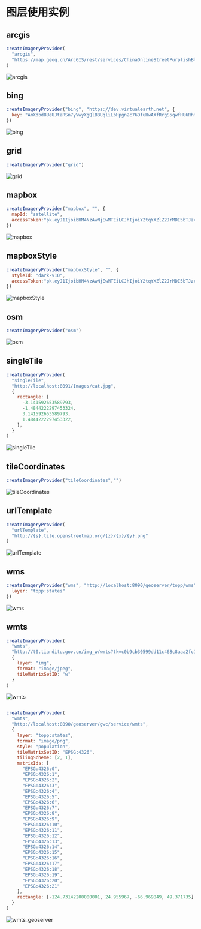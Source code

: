# 图层使用实例

## arcgis

```js
createImageryProvider(
  "arcgis",
  "https://map.geoq.cn/ArcGIS/rest/services/ChinaOnlineStreetPurplishBlue/MapServer"
)
```

![arcgis](./displaymap/arcgis.JPG)

## bing

```js
createImageryProvider("bing", "https://dev.virtualearth.net", {
  key: "AmXdbd8UeUJtaRSn7yVwyXgQlBBUqliLbHpgn2c76DfuHwAXfRrgS5qwfHU6Rhm8"
})
```

![bing](./displaymap/bing.JPG)

## grid

```js
createImageryProvider("grid")
```

![grid](./displaymap/grid.JPG)

## mapbox

```js
createImageryProvider("mapbox", "", {
  mapId: "satellite",
  accessToken:"pk.eyJ1IjoibHM4NzAwNjEwMTEiLCJhIjoiY2tqYXZlZ2JrMDI5bTJzcDJmdDNteGhsNy0wTn4B1ce9Q4U5GnPso5iA"
})
```

![mapbox](./displaymap/mapbox.JPG)

## mapboxStyle

```js
createImageryProvider("mapboxStyle", "", {
  styleId: "dark-v10",
  accessToken:"pk.eyJ1IjoibHM4NzAwNjEwMTEiLCJhIjoiY2tqYXZlZ2JrMDI5bTJzcDJmdDNteGhsNy0wTn4B1ce9Q4U5GnPso5iA"
})
```

![mapboxStyle](./displaymap/mapboxStyle.JPG)

## osm

```js
createImageryProvider("osm")
```

![osm](./displaymap/osm.JPG)

## singleTile

```js
createImageryProvider(
  "singleTile",
  "http://localhost:8091/Images/cat.jpg",
  {
    rectangle: [
      -3.141592653589793,
      -1.4844222297453324,
      3.141592653589793,
      1.4844222297453322,
    ],
  }
)
```

![singleTile](./displaymap/singleTile.JPG)

## tileCoordinates

```js
createImageryProvider("tileCoordinates","")
```

![tileCoordinates](./displaymap/tileCoordinates.JPG)

## urlTemplate

```js
createImageryProvider(
  "urlTemplate",
  "http://{s}.tile.openstreetmap.org/{z}/{x}/{y}.png"
)
```

![urlTemplate](./displaymap/urlTemplate.JPG)

## wms

```js
createImageryProvider("wms", "http://localhost:8090/geoserver/topp/wms", {
  layer: "topp:states"
})
```

![wms](./displaymap/wms.JPG)

## wmts

```js
createImageryProvider(
  "wmts",
  "http://t0.tianditu.gov.cn/img_w/wmts?tk=c0b9cb30599dd11c468c8aaa2fc1863a",
  {
    layer: "img",
    format: "image/jpeg",
    tileMatrixSetID: "w"
  }
)
```

![wmts](./displaymap/wmts.JPG)

```js

createImageryProvider(
  "wmts",
  "http://localhost:8090/geoserver/gwc/service/wmts",
  {
    layer: "topp:states",
    format: "image/png",
    style: "population",
    tileMatrixSetID: "EPSG:4326",
    tilingScheme: [2, 1],
    matrixIds: [
      "EPSG:4326:0",
      "EPSG:4326:1",
      "EPSG:4326:2",
      "EPSG:4326:3",
      "EPSG:4326:4",
      "EPSG:4326:5",
      "EPSG:4326:6",
      "EPSG:4326:7",
      "EPSG:4326:8",
      "EPSG:4326:9",
      "EPSG:4326:10",
      "EPSG:4326:11",
      "EPSG:4326:12",
      "EPSG:4326:13",
      "EPSG:4326:14",
      "EPSG:4326:15",
      "EPSG:4326:16",
      "EPSG:4326:17",
      "EPSG:4326:18",
      "EPSG:4326:19",
      "EPSG:4326:20",
      "EPSG:4326:21"
    ],
    rectangle: [-124.73142200000001, 24.955967, -66.969849, 49.371735]
  }
)

```

![wmts_geoserver](./displaymap/wmts_geoserver.JPG)
